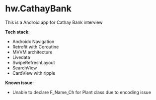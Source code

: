 # hw.CathayBank

This is a Android app for Cathay Bank interview

**Tech stack**:  
- Androidx Navigation
- Retrofit with Coroutine
- MVVM architecture
- Livedata
- SwipeRefreshLayout
- SearchView
- CardView with ripple

**Known issue**:
- Unable to declare F_Name_Ch for Plant class due to encoding issue
